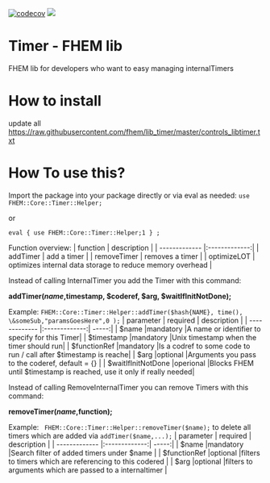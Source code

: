 [![codecov](https://codecov.io/gh/fhem/lib_timer/branch/master/graph/badge.svg)](https://codecov.io/gh/fhem/lib_timer)
![](https://github.com//fhem/lib_timer/workflows/Perl%20Modules%26FHEM%20Unittests/badge.svg?branch=master)

Timer - FHEM lib 
======


FHEM lib  for developers who want to easy managing internalTimers



How to install
======
update all https://raw.githubusercontent.com/fhem/lib_timer/master/controls_libtimer.txt

How To use this?
=====
Import the package into your package directly or via eval as needed:
`use FHEM::Core::Timer::Helper;`

or 

`eval { use FHEM::Core::Timer::Helper;1 } ;`

Function overview:
| function     | description  |
| ------------- |:-------------:| 
| addTimer    | add a timer |
| removeTimer | removes a timer |
| optimizeLOT | optimizes internal data storage to reduce memory overhead |



Instead of calling InternalTimer you add the Timer with this command:

**addTimer($name,$timestamp, $coderef, $arg, $waitIfInitNotDone);**

Example:
`FHEM::Core::Timer::Helper::addTimer($hash{NAME}, time(), \&someSub,"paramsGoesHere",0 );`
| parameter     | required | description  |
| ------------- |:-------------:| -----:|
| $name                 |mandatory   |A name or identifier to specify for this Timer|
| $timestamp            |mandatory   |Unix timestamp when the timer should run|
| $functionRef          |mandatory   |Is a codref to some code to run / call after $timestamp is reache|
| $arg                  |optional    |Arguments you pass to the coderef, default = {} |
| $waitIfInitNotDone    |operional   |Blocks FHEM until $timestamp is reached, use it only if really needed|



Instead of calling RemoveInternalTimer you can remove Timers with this command:

**removeTimer($name,$function);** 

Example:
`  FHEM::Core::Timer::Helper::removeTimer($name); ` to delete all timers which are added via `addTimer($name,...);`
| parameter     | required | description  |
| ------------- |:-------------:| -----:|
| $name                 |mandatory   |Search filter of added timers under $name |
| $functionRef          |optional    |filters to timers which are referencing to this codered |
| $arg                  |optional    |filters to arguments which are passed to a internaltimer |


